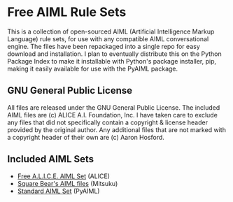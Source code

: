 # Free AIML Rule Sets

This is a collection of open-sourced AIML (Artificial Intelligence Markup 
Language) rule sets, for use with any compatible AIML conversational engine.
The files have been repackaged into a single repo for easy download and
installation. I plan to eventually distribute this on the Python Package 
Index to make it installable with Python's package installer, pip, making
it easily available for use with the PyAIML package.

## GNU General Public License

All files are released under the GNU General Public License. The included 
AIML files are (c) ALICE A.I. Foundation, Inc. I have taken care to 
exclude any files that did not specifically contain a copyright & license 
header provided by the original author. Any additional files that are not 
marked with a copyright header of their own are (c) Aaron Hosford.

## Included AIML Sets 

* [Free A.L.I.C.E. AIML Set](
  https://code.google.com/archive/p/aiml-en-us-foundation-alice/downloads)
  (ALICE)
* [Square Bear's AIML files](http://www.square-bear.co.uk/aiml/) 
  (Mitsuku)
* [Standard AIML Set](https://github.com/cdwfs/pyaiml/tree/master/standard)
  (PyAIML)
